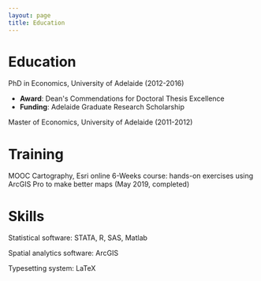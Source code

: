 ```yaml
---
layout: page
title: Education
---
```


# Education
PhD in Economics, University of Adelaide (2012-2016)
- **Award**: Dean's Commendations for Doctoral Thesis Excellence
- **Funding**: Adelaide Graduate Research Scholarship

Master of Economics, University of Adelaide (2011-2012)

# Training
MOOC Cartography, Esri online 6-Weeks course: hands-on exercises using ArcGIS Pro to make better maps (May 2019, completed)

# Skills
Statistical software: STATA, R, SAS, Matlab

Spatial analytics software: ArcGIS

Typesetting system: LaTeX

